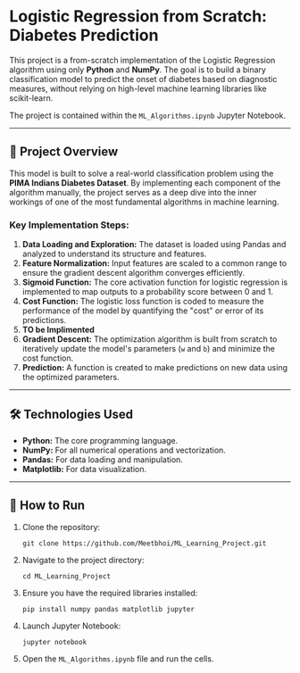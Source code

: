 # Logistic Regression from Scratch: Diabetes Prediction

This project is a from-scratch implementation of the Logistic Regression algorithm using only **Python** and **NumPy**. The goal is to build a binary classification model to predict the onset of diabetes based on diagnostic measures, without relying on high-level machine learning libraries like scikit-learn.

The project is contained within the `ML_Algorithms.ipynb` Jupyter Notebook.

---

## 🎯 Project Overview

This model is built to solve a real-world classification problem using the **PIMA Indians Diabetes Dataset**. By implementing each component of the algorithm manually, the project serves as a deep dive into the inner workings of one of the most fundamental algorithms in machine learning.

### Key Implementation Steps:
1.  **Data Loading and Exploration:** The dataset is loaded using Pandas and analyzed to understand its structure and features.
2.  **Feature Normalization:** Input features are scaled to a common range to ensure the gradient descent algorithm converges efficiently.
3.  **Sigmoid Function:** The core activation function for logistic regression is implemented to map outputs to a probability score between 0 and 1.
4.  **Cost Function:** The logistic loss function is coded to measure the performance of the model by quantifying the "cost" or error of its predictions.
5.  **TO be Implimented**
6.  **Gradient Descent:** The optimization algorithm is built from scratch to iteratively update the model's parameters (`w` and `b`) and minimize the cost function.
7.  **Prediction:** A function is created to make predictions on new data using the optimized parameters.

---

## 🛠️ Technologies Used

*   **Python:** The core programming language.
*   **NumPy:** For all numerical operations and vectorization.
*   **Pandas:** For data loading and manipulation.
*   **Matplotlib:** For data visualization.

---

## 🚀 How to Run

1.  Clone the repository:
    ```
    git clone https://github.com/Meetbhoi/ML_Learning_Project.git
    ```
2.  Navigate to the project directory:
    ```
    cd ML_Learning_Project
    ```
3.  Ensure you have the required libraries installed:
    ```
    pip install numpy pandas matplotlib jupyter
    ```
4.  Launch Jupyter Notebook:
    ```
    jupyter notebook
    ```
5.  Open the `ML_Algorithms.ipynb` file and run the cells.
